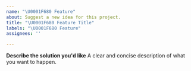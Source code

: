 ```yaml
---
name: "\U0001F680 Feature"
about: Suggest a new idea for this project.
title: "\U0001F680 Feature Title"
labels: "\U0001F680 Feature"
assignees: ''

---
```


**Describe the solution you'd like**
A clear and concise description of what you want to happen.
